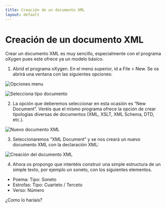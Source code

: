 ```yaml
---
title: Creación de un documento XML
layout: default
---
```


# Creación de un documento XML

Crear un documento XML es muy sencillo, especialmente con el programa oXygen pues este ofrece ya un modelo básico. 

1. Abrid el programa oXygen. En el menú superior, id a File > New. Se os abrirá una ventana con las siguientes opciones:

![Opciones menu](https://github.com/tthub-repo/ejercicios/blob/master/img/Creacion-doc-xml.png?raw=true)

![Selecciona tipo documento](https://github.com/tthub-repo/ejercicios/blob/master/img/Creacion-doc-xml2.png?raw=true)

2. La opción que deberemos seleccionar en esta ocasión es “New Document”. Veréis que el mismo programa ofrece la opción de crear tipologías diversas de documentos (XML, XSLT, XML Schema, DTD, etc.). 

![Nuevo documento XML](https://github.com/tthub-repo/ejercicios/blob/master/img/Creacion-doc-xml3.png?raw=true)

3. Seleccionaremos “XML Document” y se nos creará un nuevo documento XML con la declaración XML:

![Creación del documento XML](https://github.com/tthub-repo/ejercicios/blob/master/img/Creacion-doc-xml4.png?raw=true)

4. Ahora os propongo que intentéis construir una simple estructura de un simple texto, por ejemplo un soneto, con los siguientes elementos. 

* Poema: Tipo: Soneto
* Estrofas: Tipo: Cuarteto / Terceto
* Verso: Número

¿Como lo haríais?


